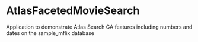 # AtlasFacetedMovieSearch
Application to demonstrate Atlas Search GA features including numbers and dates on the sample_mflix database
